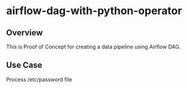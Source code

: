 # airflow-dag-with-python-operator

## Overview
This is Proof of Concept for creating a data pipeline using Airflow DAG.

## Use Case
Process /etc/password file
